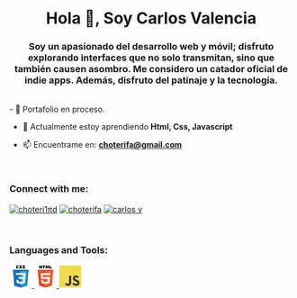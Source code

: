 <h1 align="center">Hola 👋, Soy Carlos Valencia</h1>
<h3 align="center">Soy un apasionado del desarrollo web y móvil; disfruto explorando interfaces que no solo transmitan, sino que también causen asombro. Me considero un catador oficial de indie apps. Además, disfruto del patinaje y la tecnología.</h3>

<br>
- 🔭 Portafolio en proceso.

- 🌱 Actualmente estoy aprendiendo **Html, Css, Javascript**

- 📫 Encuentrame en: **choterifa@gmail.com**

<br>
<h3 align="left">Connect with me:</h3>
<p align="left">
<a href="https://codepen.io/choteri1" target="blank"><img align="center" src="https://raw.githubusercontent.com/rahuldkjain/github-profile-readme-generator/master/src/images/icons/Social/codepen.svg" alt="choteri1πd" height="30" width="40" /></a>
<a href="https://twitter.com/choterifa" target="blank"><img align="center" src="https://raw.githubusercontent.com/rahuldkjain/github-profile-readme-generator/master/src/images/icons/Social/twitter.svg" alt="choterifa" height="30" width="40" /></a>
<a href="https://dribbble.com/Choteri" target="blank"><img align="center" src="https://raw.githubusercontent.com/rahuldkjain/github-profile-readme-generator/master/src/images/icons/Social/dribbble.svg" alt="carlos v" height="30" width="40" /></a>
</p>

<br>
<h3 align="left">Languages and Tools:</h3>
<p align="left"> <a href="https://www.w3schools.com/css/" target="_blank" rel="noreferrer"> <img src="https://raw.githubusercontent.com/devicons/devicon/master/icons/css3/css3-original-wordmark.svg" alt="css3" width="40" height="40"/> </a> <a href="https://www.w3.org/html/" target="_blank" rel="noreferrer"> <img src="https://raw.githubusercontent.com/devicons/devicon/master/icons/html5/html5-original-wordmark.svg" alt="html5" width="40" height="40"/> </a> <a href="https://developer.mozilla.org/en-US/docs/Web/JavaScript" target="_blank" rel="noreferrer"> <img src="https://raw.githubusercontent.com/devicons/devicon/master/icons/javascript/javascript-original.svg" alt="javascript" width="40" height="40"/> </a> </p>
